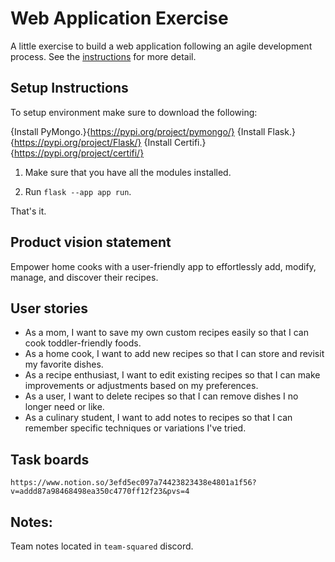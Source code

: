 # Web Application Exercise

A little exercise to build a web application following an agile development process. See the [instructions](instructions.md) for more detail.

## Setup Instructions
To setup environment make sure to download the following:

{Install PyMongo.}{https://pypi.org/project/pymongo/}
{Install Flask.}{https://pypi.org/project/Flask/}
{Install Certifi.}{https://pypi.org/project/certifi/}

1) Make sure that you have all the modules installed.

2) Run `flask --app app run`.

That's it.

## Product vision statement

Empower home cooks with a user-friendly app to effortlessly add, modify, manage, and discover their recipes.

## User stories

- As a mom, I want to save my own custom recipes easily so that I can cook toddler-friendly foods.
- As a home cook, I want to add new recipes so that I can store and revisit my favorite dishes.
- As a recipe enthusiast, I want to edit existing recipes so that I can make improvements or adjustments based on my preferences.
- As a user, I want to delete recipes so that I can remove dishes I no longer need or like.
- ​​As a culinary student, I want to add notes to recipes so that I can remember specific techniques or variations I've tried.


## Task boards

`https://www.notion.so/3efd5ec097a74423823438e4801a1f56?v=addd87a98468498ea350c4770ff12f23&pvs=4`

## Notes:

Team notes located in `team-squared` discord.
